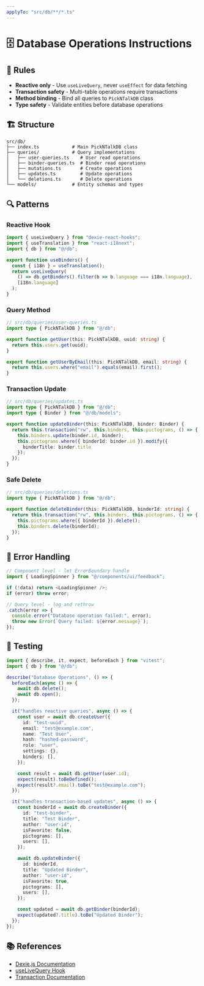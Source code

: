 ```yaml
---
applyTo: "src/db/**/*.ts"
---
```


# 🗄️ Database Operations Instructions

## 📏 Rules

- **Reactive only** - Use `useLiveQuery`, never `useEffect` for data fetching
- **Transaction safety** - Multi-table operations require transactions
- **Method binding** - Bind all queries to `PickNTalkDB` class
- **Type safety** - Validate entities before database operations

## 🏗️ Structure

```
src/db/
├── index.ts            # Main PickNTalkDB class
├── queries/            # Query implementations
│   ├── user-queries.ts    # User read operations
│   ├── binder-queries.ts  # Binder read operations
│   ├── mutations.ts       # Create operations  
│   ├── updates.ts         # Update operations
│   └── deletions.ts       # Delete operations
└── models/             # Entity schemas and types
```

## 🔍 Patterns

### Reactive Hook
```typescript
import { useLiveQuery } from "dexie-react-hooks";
import { useTranslation } from "react-i18next";
import { db } from "@/db";

export function useBinders() {
  const { i18n } = useTranslation();
  return useLiveQuery(
    () => db.getBinders().filter(b => b.language === i18n.language),
    [i18n.language]
  );
}
```

### Query Method
```typescript
// src/db/queries/user-queries.ts
import type { PickNTalkDB } from "@/db";

export function getUser(this: PickNTalkDB, uuid: string) {
  return this.users.get(uuid);
}

export function getUserByEmail(this: PickNTalkDB, email: string) {
  return this.users.where("email").equals(email).first();
}
```

### Transaction Update
```typescript
// src/db/queries/updates.ts
import type { PickNTalkDB } from "@/db";
import type { Binder } from "@/db/models";

export function updateBinder(this: PickNTalkDB, binder: Binder) {
  return this.transaction("rw", this.binders, this.pictograms, () => {
    this.binders.update(binder.id, binder);
    this.pictograms.where({ binderId: binder.id }).modify({ 
      binderTitle: binder.title 
    });
  });
}
```

### Safe Delete
```typescript
// src/db/queries/deletions.ts  
import type { PickNTalkDB } from "@/db";

export function deleteBinder(this: PickNTalkDB, binderId: string) {
  return this.transaction("rw", this.binders, this.pictograms, () => {
    this.pictograms.where({ binderId }).delete();
    this.binders.delete(binderId);
  });
}
```

## 🚨 Error Handling

```typescript
// Component level - let ErrorBoundary handle
import { LoadingSpinner } from "@/components/ui/feedback";

if (!data) return <LoadingSpinner />;
if (error) throw error;

// Query level - log and rethrow
.catch(error => {
  console.error("Database operation failed:", error);
  throw new Error(`Query failed: ${error.message}`);
});
```

## 🧪 Testing

```typescript
import { describe, it, expect, beforeEach } from "vitest";
import { db } from "@/db";

describe("Database Operations", () => {
  beforeEach(async () => {
    await db.delete();
    await db.open();
  });

  it("handles reactive queries", async () => {
    const user = await db.createUser({
      id: "test-uuid",
      email: "test@example.com",
      name: "Test User",
      hash: "hashed-password",
      role: "user",
      settings: {},
      binders: [],
    });

    const result = await db.getUser(user.id);
    expect(result).toBeDefined();
    expect(result?.email).toBe("test@example.com");
  });

  it("handles transaction-based updates", async () => {
    const binderId = await db.createBinder({
      id: "test-binder",
      title: "Test Binder",
      author: "user-id",
      isFavorite: false,
      pictograms: [],
      users: [],
    });

    await db.updateBinder({
      id: binderId,
      title: "Updated Binder",
      author: "user-id",
      isFavorite: true,
      pictograms: [],
      users: [],
    });

    const updated = await db.getBinder(binderId);
    expect(updated?.title).toBe("Updated Binder");
  });
});
```

## 📚 References

- [Dexie.js Documentation](https://dexie.org/docs/)
- [useLiveQuery Hook](https://dexie.org/docs/dexie-react-hooks/useLiveQuery())
- [Transaction Documentation](https://dexie.org/docs/Transaction/Transaction)